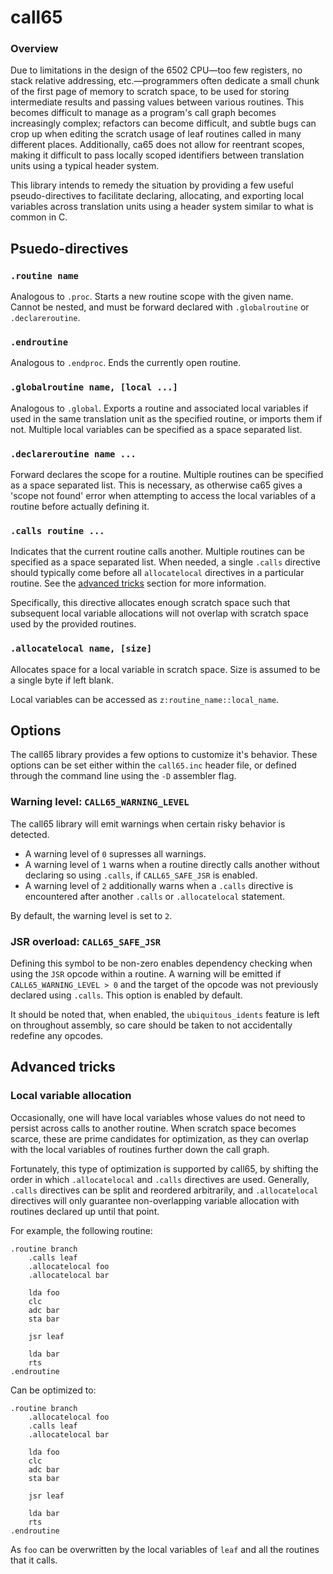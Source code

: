# call65

### Overview

Due to limitations in the design of the 6502 CPU&mdash;too few registers, no stack relative addressing, etc.&mdash;programmers often dedicate a small chunk of the first page of memory to scratch space, to be used for storing intermediate results and passing values between various routines. This becomes difficult to manage as a program's call graph becomes increasingly complex; refactors can become difficult, and subtle bugs can crop up when editing the scratch usage of leaf routines called in many different places. Additionally, ca65 does not allow for reentrant scopes, making it difficult to pass locally scoped identifiers between translation units using a typical header system.

This library intends to remedy the situation by providing a few useful pseudo-directives  to facilitate declaring, allocating, and exporting local variables across translation units using a header system similar to what is common in C.

## Psuedo-directives

### `.routine name`

Analogous to `.proc`.
Starts a new routine scope with the given name.
Cannot be nested, and must be forward declared with `.globalroutine` or `.declareroutine`.

### `.endroutine`

Analogous to `.endproc`. 
Ends the currently open routine.

### `.globalroutine name, [local ...]`

Analogous to `.global`.
Exports a routine and associated local variables if used in the same translation unit as the specified routine, or imports them if not.
Multiple local variables can be specified as a space separated list.

### `.declareroutine name ...`

Forward declares the scope for a routine.
Multiple routines can be specified as a space separated list.
This is necessary, as otherwise ca65 gives a 'scope not found' error when attempting to access the local variables of a routine before actually defining it.

### `.calls routine ...`

Indicates that the current routine calls another.
Multiple routines can be specified as a space separated list.
When needed, a single `.calls` directive should typically come before all `allocatelocal` directives in a particular routine.
See the [advanced tricks](#local-variable-allocation) section for more information.

Specifically, this directive allocates enough scratch space such that subsequent local variable allocations will not overlap with scratch space used by the provided routines.

### `.allocatelocal name, [size]`

Allocates space for a local variable in scratch space.
Size is assumed to be a single byte if left blank.

Local variables can be accessed as `z:routine_name::local_name`.

## Options

The call65 library provides a few options to customize it's behavior. These options can be set either within the `call65.inc` header file, or defined through the command line using the `-D` assembler flag.

### Warning level: `CALL65_WARNING_LEVEL`

The call65 library will emit warnings when certain risky behavior is detected.
* A warning level of `0` supresses all warnings.
* A warning level of `1` warns when a routine directly calls another without declaring so using `.calls`, if `CALL65_SAFE_JSR` is enabled.
* A warning level of `2` additionally warns when a `.calls` directive is encountered after another `.calls` or `.allocatelocal` statement.

By default, the warning level is set to `2`.

### JSR overload: `CALL65_SAFE_JSR`

Defining this symbol to be non-zero enables dependency checking when using the `JSR` opcode within a routine.
A warning will be emitted if `CALL65_WARNING_LEVEL > 0` and the target of the opcode was not previously declared using `.calls`.
This option is enabled by default.

It should be noted that, when enabled, the `ubiquitous_idents` feature is left on throughout assembly, so care should be taken to not accidentally redefine any opcodes.

## Advanced tricks

### Local variable allocation

Occasionally, one will have local variables whose values do not need to persist across calls to another routine.
When scratch space becomes scarce, these are prime candidates for optimization, as they can overlap with the local variables of routines further down the call graph. 

Fortunately, this type of optimization is supported by call65, by shifting the order in which `.allocatelocal` and `.calls` directives are used.
Generally, `.calls` directives can be split and reordered arbitrarily, and `.allocatelocal` directives will only guarantee non-overlapping variable allocation with routines declared up until that point.

For example, the following routine:
```
.routine branch
	.calls leaf
	.allocatelocal foo
	.allocatelocal bar

	lda foo
	clc
	adc bar
	sta bar

	jsr leaf

	lda bar
	rts
.endroutine
```

Can be optimized to:

```
.routine branch
	.allocatelocal foo
	.calls leaf
	.allocatelocal bar

	lda foo
	clc
	adc bar
	sta bar

	jsr leaf

	lda bar
	rts
.endroutine
```

As `foo` can be overwritten by the local variables of `leaf` and all the routines that it calls.